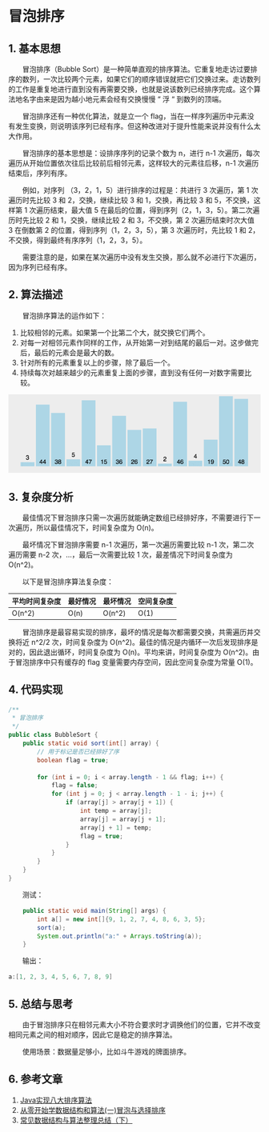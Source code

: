 #  冒泡排序

## 1. 基本思想

　　冒泡排序（Bubble Sort）是一种简单直观的排序算法。它重复地走访过要排序的数列，一次比较两个元素，如果它们的顺序错误就把它们交换过来。走访数列的工作是重复地进行直到没有再需要交换，也就是说该数列已经排序完成。这个算法地名字由来是因为越小地元素会经有交换慢慢 “ 浮 “ 到数列的顶端。

　　冒泡排序还有一种优化算法，就是立一个 flag，当在一样序列遍历中元素没有发生变换，则说明该序列已经有序。但这种改进对于提升性能来说并没有什么太大作用。

　　冒泡排序的基本思想是：设排序序列的记录个数为 n，进行 n-1 次遍历，每次遍历从开始位置依次往后比较前后相邻元素，这样较大的元素往后移，n-1 次遍历结束后，序列有序。

　　例如，对序列 （3，2，1，5）进行排序的过程是：共进行 3 次遍历，第 1 次遍历时先比较 3 和 2，交换，继续比较 3 和 1，交换，再比较 3 和 5，不交换，这样第 1 次遍历结束，最大值 5 在最后的位置，得到序列（2，1，3，5）。第二次遍历时先比较 2 和 1，交换，继续比较 2 和 3，不交换，第 2 次遍历结束时次大值 3 在倒数第 2 的位置，得到序列（1，2，3，5），第 3 次遍历时，先比较 1 和 2，不交换，得到最终有序序列（1，2，3，5）。

　　需要注意的是，如果在某次遍历中没有发生交换，那么就不必进行下次遍历，因为序列已经有序。

## 2. 算法描述

　　冒泡排序算法的运作如下：

1. 比较相邻的元素。如果第一个比第二个大，就交换它们两个。
2. 对每一对相邻元素作同样的工作，从开始第一对到结尾的最后一对。这步做完后，最后的元素会是最大的数。
3. 针对所有的元素重复以上的步骤，除了最后一个。
4. 持续每次对越来越少的元素重复上面的步骤，直到没有任何一对数字需要比较。

![](image/bubble.gif)

## 3. 复杂度分析

　　最佳情况下冒泡排序只需一次遍历就能确定数组已经排好序，不需要进行下一次遍历，所以最佳情况下，时间复杂度为 O(n)。

　　最坏情况下冒泡排序需要 n-1 次遍历，第一次遍历需要比较 n-1 次，第二次遍历需要 n-2 次，...，最后一次需要比较 1 次，最差情况下时间复杂度为 O(n^2)。

　　以下是冒泡排序算法复杂度：

| 平均时间复杂度 | 最好情况 | 最坏情况 | 空间复杂度 |
| -------------- | -------- | -------- | ---------- |
| O(n^2)         | O(n)     | O(n^2)   | O(1)       |

　　冒泡排序是最容易实现的排序，最坏的情况是每次都需要交换，共需遍历并交换将近 n^2/2 次，时间复杂度为 O(n^2)。最佳的情况是内循环一次后发现排序是对的，因此退出循环，时间复杂度为 O(n)。平均来讲，时间复杂度为 O(n^2)。由于冒泡排序中只有缓存的 flag 变量需要内存空间，因此空间复杂度为常量 O(1)。

## 4. 代码实现

```java
/**
 * 冒泡排序
 */
public class BubbleSort {
    public static void sort(int[] array) {
        // 用于标记是否已经排好了序
        boolean flag = true;

        for (int i = 0; i < array.length - 1 && flag; i++) {
            flag = false;
            for (int j = 0; j < array.length - 1 - i; j++) {
                if (array[j] > array[j + 1]) {
                    int temp = array[j];
                    array[j] = array[j + 1];
                    array[j + 1] = temp;
                    flag = true;
                }
            }
        }
    }
}
```

　　测试：

```java
    public static void main(String[] args) {
        int a[] = new int[]{9, 1, 2, 7, 4, 8, 6, 3, 5};
        sort(a);
        System.out.println("a:" + Arrays.toString(a));
    }
```

　　输出：

```java
a:[1, 2, 3, 4, 5, 6, 7, 8, 9]
```

## 5. 总结与思考

　　由于冒泡排序只在相邻元素大小不符合要求时才调换他们的位置，它并不改变相同元素之间的相对顺序，因此它是稳定的排序算法。

　　使用场景：数据量足够小，比如斗牛游戏的牌面排序。

## 6. 参考文章

1. [Java实现八大排序算法](https://www.cnblogs.com/morethink/p/8419151.html)
2. [从零开始学数据结构和算法(一)冒泡与选择排序](https://juejin.im/post/5c9442cb5188252da9013153)
3. [常见数据结构与算法整理总结（下）](https://www.jianshu.com/p/42f81846c0fb)

